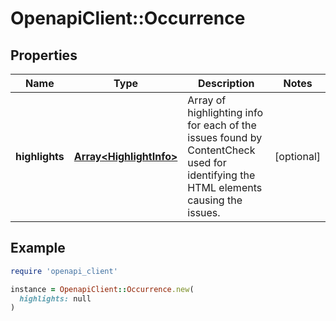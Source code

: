 # OpenapiClient::Occurrence

## Properties

| Name | Type | Description | Notes |
| ---- | ---- | ----------- | ----- |
| **highlights** | [**Array&lt;HighlightInfo&gt;**](HighlightInfo.md) | Array of highlighting info for each of the issues found by ContentCheck used for identifying the HTML elements causing the issues. | [optional] |

## Example

```ruby
require 'openapi_client'

instance = OpenapiClient::Occurrence.new(
  highlights: null
)
```

